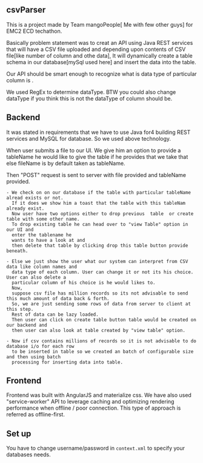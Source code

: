  
## csvParser

This is a project made by Team mangoPeople[ Me with few other guys] for EMC2 ECD techathon.

Basically problem statement was to creat an API using Java REST services that will have a CSV file uploaded and depending upon contents of CSV file[like number of column and othe data], It will dynamically create a table schema in our database[mySql used here] and insert the data into the table.

Our API should be smart enough to recognize what is data type of particular column is .

We used RegEx to determine dataType. BTW you could also change dataType if you think this is not the dataType of column should be.

## Backend

It was stated in requirements that we have to use Java for4 building REST services and MySQL for database. So we used above technology.

When user submits a file to our UI. We give him an option to provide a tableName he would like to give the table if he provides that we take that else fileName is by default taken as tableName.

Then "POST" request is sent to server with file provided and tableName provided. 

	- We check on on our database if the table with particular tableName alread exists or not. 
	  If it does we show him a toast that the table with this tableNam already exist. 
	  Now user have two options either to drop previous  table  or create table with some other name.
	  To drop existing table he can head over to "view Table" option in our UI and 
	  enter the tablename he
	  wants to have a look at and 
	  then delete that table by clicking drop this table button provide beneath.

	- Else we just show the user what our system can interpret from CSV data like column names and  
	  data type of each column. User can change it or not its his choice. User can also delete a 
	  particular column of his choice is he would likes to. 
	  Now, 
	  suppose csv file has million records so its not advisable to send this much amount of data back & forth. 
	  So, we are just sending some rows of data from server to client at this step. 
	  Rest of data can be lazy loaded.
	  Then user can click on create table button table would be created on our backend and 
	  then user can also look at table created by "view table" option.

	- Now if csv contains millions of records so it is not advisable to do database i/o for each row 
	  to be inserted in table so we created an batch of configurable size and then using batch 
	  processing for inserting data into table.


## Frontend

Frontend was built with AngularJS and materialize css. We have also used "service-worker" API to
leverage caching and optimizing rendering performance when offline / poor connection. This type of 
approach is referred as offline-first.

## Set up

You have to change username/password in `context.xml` to specify your databases needs.
